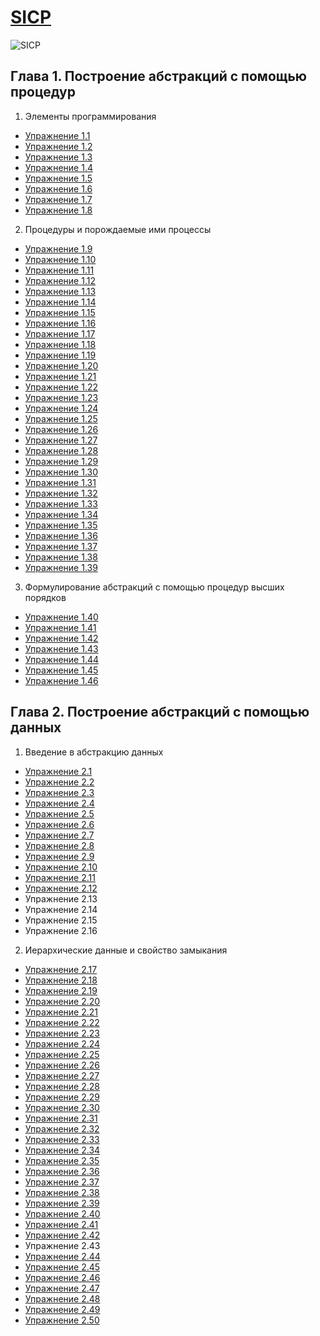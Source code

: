 [SICP](https://github.com/justCxx/sicp)
=======================================

![SICP](https://cloud.githubusercontent.com/assets/6506296/9565373/43d6ad60-4ed4-11e5-85bb-342aa1b562a3.jpg)

## Глава 1. Построение абстракций с помощью процедур
1. Элементы программирования
  * [Упражнение 1.1](./chapter01/ex_1_01.md)
  * [Упражнение 1.2](./chapter01/ex_1_02.md)
  * [Упражнение 1.3](./chapter01/ex_1_03.md)
  * [Упражнение 1.4](./chapter01/ex_1_04.md)
  * [Упражнение 1.5](./chapter01/ex_1_05.md)
  * [Упражнение 1.6](./chapter01/ex_1_06.md)
  * [Упражнение 1.7](./chapter01/ex_1_07.md)
  * [Упражнение 1.8](./chapter01/ex_1_08.md)
2. Процедуры и порождаемые ими процессы
  * [Упражнение 1.9](./chapter01/ex_1_09.md)
  * [Упражнение 1.10](./chapter01/ex_1_10.md)
  * [Упражнение 1.11](./chapter01/ex_1_11.md)
  * [Упражнение 1.12](./chapter01/ex_1_12.md)
  * [Упражнение 1.13](./chapter01/ex_1_13.md)
  * [Упражнение 1.14](./chapter01/ex_1_14.md)
  * [Упражнение 1.15](./chapter01/ex_1_15.md)
  * [Упражнение 1.16](./chapter01/ex_1_16.md)
  * [Упражнение 1.17](./chapter01/ex_1_17.md)
  * [Упражнение 1.18](./chapter01/ex_1_18.md)
  * [Упражнение 1.19](./chapter01/ex_1_19.md)
  * [Упражнение 1.20](./chapter01/ex_1_20.md)
  * [Упражнение 1.21](./chapter01/ex_1_21.md)
  * [Упражнение 1.22](./chapter01/ex_1_22.md)
  * [Упражнение 1.23](./chapter01/ex_1_23.md)
  * [Упражнение 1.24](./chapter01/ex_1_24.md)
  * [Упражнение 1.25](./chapter01/ex_1_25.md)
  * [Упражнение 1.26](./chapter01/ex_1_26.md)
  * [Упражнение 1.27](./chapter01/ex_1_27.md)
  * [Упражнение 1.28]()
  * [Упражнение 1.29](./chapter01/ex_1_29.md)
  * [Упражнение 1.30](./chapter01/ex_1_30.md)
  * [Упражнение 1.31](./chapter01/ex_1_31.md)
  * [Упражнение 1.32](./chapter01/ex_1_32.md)
  * [Упражнение 1.33](./chapter01/ex_1_33.md)
  * [Упражнение 1.34](./chapter01/ex_1_34.md)
  * [Упражнение 1.35](./chapter01/ex_1_35.md)
  * [Упражнение 1.36](./chapter01/ex_1_36.md)
  * [Упражнение 1.37](./chapter01/ex_1_37.md)
  * [Упражнение 1.38](./chapter01/ex_1_38.md)
  * [Упражнение 1.39](./chapter01/ex_1_39.md)
3. Формулирование абстракций с помощью процедур высших порядков
  * [Упражнение 1.40](./chapter01/ex_1_40.md)
  * [Упражнение 1.41](./chapter01/ex_1_41.md)
  * [Упражнение 1.42](./chapter01/ex_1_42.md)
  * [Упражнение 1.43](./chapter01/ex_1_43.md)
  * [Упражнение 1.44](./chapter01/ex_1_44.md)
  * [Упражнение 1.45](./chapter01/ex_1_45.md)
  * [Упражнение 1.46](./chapter01/ex_1_46.md)

## Глава 2. Построение абстракций с помощью данных
1. Введение в абстракцию данных
  * [Упражнение 2.1](./chapter02/ex_2_01.md)
  * [Упражнение 2.2](./chapter02/ex_2_02.md)
  * [Упражнение 2.3](./chapter02/ex_2_03.md)
  * [Упражнение 2.4](./chapter02/ex_2_04.md)
  * [Упражнение 2.5](./chapter02/ex_2_05.md)
  * [Упражнение 2.6](./chapter02/ex_2_06.md)
  * [Упражнение 2.7](./chapter02/ex_2_07.md)
  * [Упражнение 2.8](./chapter02/ex_2_08.md)
  * [Упражнение 2.9](./chapter02/ex_2_09.md)
  * [Упражнение 2.10](./chapter02/ex_2_10.md)
  * [Упражнение 2.11](./chapter02/ex_2_11.md)
  * [Упражнение 2.12](./chapter02/ex_2_12.md)
  * Упражнение 2.13
  * Упражнение 2.14
  * Упражнение 2.15
  * Упражнение 2.16
2. Иерархические данные и свойство замыкания
  * [Упражнение 2.17](./chapter02/ex_2_17.md)
  * [Упражнение 2.18](./chapter02/ex_2_18.md)
  * [Упражнение 2.19](./chapter02/ex_2_19.md)
  * [Упражнение 2.20](./chapter02/ex_2_20.md)
  * [Упражнение 2.21](./chapter02/ex_2_21.md)
  * [Упражнение 2.22](./chapter02/ex_2_22.md)
  * [Упражнение 2.23](./chapter02/ex_2_23.md)
  * [Упражнение 2.24](./chapter02/ex_2_24.md)
  * [Упражнение 2.25](./chapter02/ex_2_25.md)
  * [Упражнение 2.26](./chapter02/ex_2_26.md)
  * [Упражнение 2.27](./chapter02/ex_2_27.md)
  * [Упражнение 2.28](./chapter02/ex_2_28.md)
  * [Упражнение 2.29](./chapter02/ex_2_29.md)
  * [Упражнение 2.30](./chapter02/ex_2_30.md)
  * [Упражнение 2.31](./chapter02/ex_2_31.md)
  * [Упражнение 2.32](./chapter02/ex_2_32.md)
  * [Упражнение 2.33](./chapter02/ex_2_33.md)
  * [Упражнение 2.34](./chapter02/ex_2_34.md)
  * [Упражнение 2.35](./chapter02/ex_2_35.md)
  * [Упражнение 2.36](./chapter02/ex_2_36.md)
  * [Упражнение 2.37](./chapter02/ex_2_37.md)
  * [Упражнение 2.38](./chapter02/ex_2_38.md)
  * [Упражнение 2.39](./chapter02/ex_2_39.md)
  * [Упражнение 2.40](./chapter02/ex_2_40.md)
  * [Упражнение 2.41](./chapter02/ex_2_41.md)
  * [Упражнение 2.42](./chapter02/ex_2_42.md)
  * Упражнение 2.43
  * [Упражнение 2.44](./chapter02/ex_2_44.md)
  * [Упражнение 2.45](./chapter02/ex_2_45.md)
  * [Упражнение 2.46](./chapter02/ex_2_46.md)
  * [Упражнение 2.47](./chapter02/ex_2_47.md)
  * [Упражнение 2.48](./chapter02/ex_2_48.md)
  * [Упражнение 2.49](./chapter02/ex_2_49.md)
  * [Упражнение 2.50](./chapter02/ex_2_50.md)
